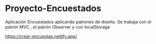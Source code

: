 # Proyecto-Encuestados
Aplicación Encuestados aplicando patrones de diseño. Se trabaja con el patrón MVC , el patrón Observer y con localStorage

https://crear-encuestas.netlify.app/
